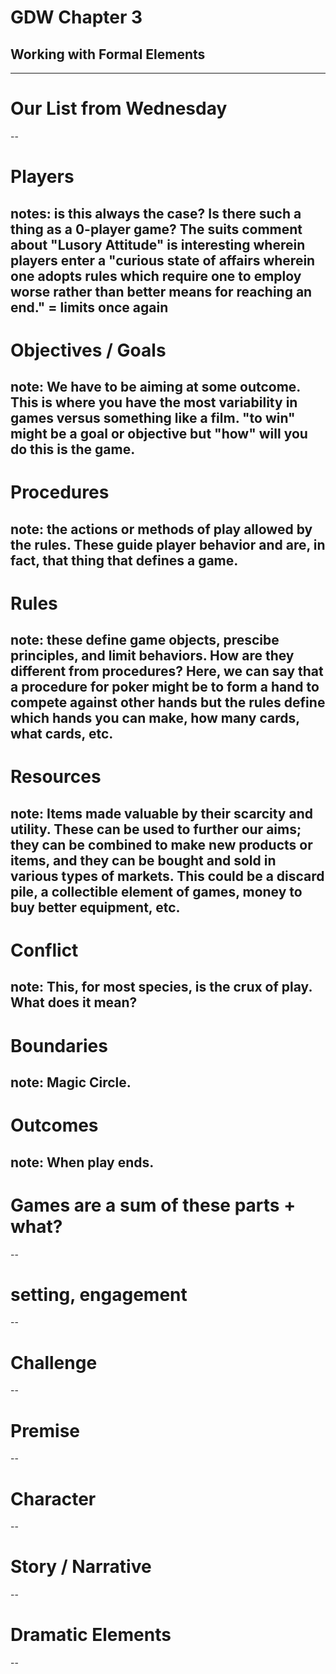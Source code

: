# GDW Chapter 3
## Working with Formal Elements
---
# Our List from Wednesday
--
# Players
notes: is this always the case? Is there such a thing as a 0-player game? The suits comment about "Lusory Attitude" is interesting wherein players enter a "curious state of affairs wherein one adopts rules which require one to employ worse rather than better means for reaching an end." = limits once again
--
# Objectives / Goals
note: We have to be aiming at some outcome. This is where you have the most variability in games versus something like a film. "to win" might be a goal or objective but "how" will you do this is the game. 
--
# Procedures
note: the actions or methods of play allowed by the rules. These guide player behavior and are, in fact, that thing that defines a game. 
--
# Rules
note: these define game objects, prescibe principles, and limit behaviors. How are they different from procedures? Here, we can say that a procedure for poker might be to form a hand to compete against other hands but the rules define which hands you can make, how many cards, what cards, etc.
--
# Resources
note: Items made valuable by their scarcity and utility. These can be used to further our aims; they can be combined to make new products or items, and they can be bought and sold in various types of markets. This could be a discard pile, a collectible element of games, money to buy better equipment, etc.
--
# Conflict
note: This, for most species, is the crux of play. What does it mean?
--
# Boundaries
note: Magic Circle.
--
# Outcomes
note: When play ends.
---
# Games are a sum of these parts + what?
--
# setting, engagement
--
# Challenge
--
# Premise
--
# Character
--
# Story / Narrative
--
# Dramatic Elements
--

